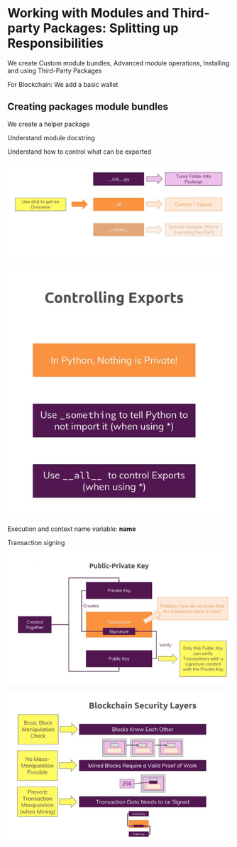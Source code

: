 # Working with Modules and Third-party Packages: Splitting up Responsibilities

We create Custom module bundles, Advanced module operations, Installing and using Third-Party Packages

For Blockchain: We add a basic wallet

## Creating packages module bundles

We create a helper package

Understand module docstring

Understand how to control what can be exported

![outcome](./01.JPG)

![outcome](./02.JPG)

Execution and context name variable: __name__

Transaction signing

![outcome](./03.JPG)

![outcome](./04.JPG)




